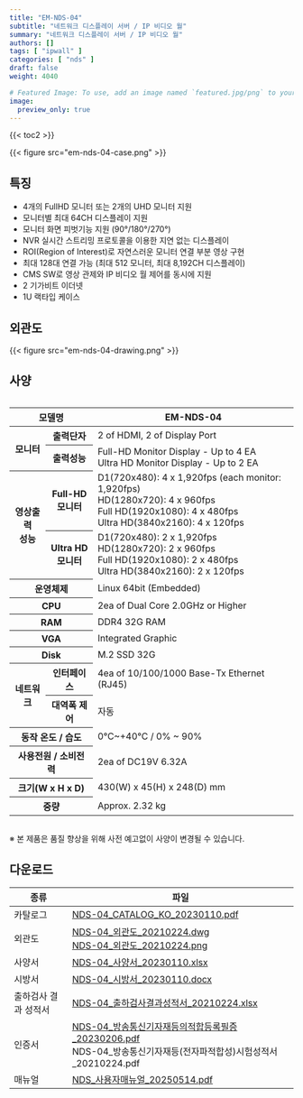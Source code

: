 ```yaml
---
title: "EM-NDS-04"
subtitle: "네트워크 디스플레이 서버 / IP 비디오 월"
summary: "네트워크 디스플레이 서버 / IP 비디오 월"
authors: []
tags: [ "ipwall" ]
categories: [ "nds" ]
draft: false
weight: 4040

# Featured Image: To use, add an image named `featured.jpg/png` to your page's folder.
image:
  preview_only: true
---
```


{{< toc2 >}}

<div class="container">
<div class="row justify-content-center">
<div class="col-sm-6">

{{< figure src="em-nds-04-case.png" >}}

</div>
</div>
</div>

## 특징

- 4개의 FullHD 모니터 또는 2개의 UHD 모니터 지원 
- 모니터별 최대 64CH 디스플레이 지원
- 모니터 화면 피벗기능 지원 (90°/180°/270°)
- NVR 실시간 스트리밍 프로토콜을 이용한 지연 없는 디스플레이 
- ROI(Region of Interest)로 자연스러운 모니터 연결 부분 영상 구현
- 최대 128대 연결 가능 (최대 512 모니터, 최대 8,192CH 디스플레이) 
- CMS SW로 영상 관제와 IP 비디오 월 제어를 동시에 지원
- 2 기가비트 이더넷
- 1U 랙타입 케이스

## 외관도

{{< figure src="em-nds-04-drawing.png" >}}

## 사양

<div style="overflow-x: auto">
<table class="spec">
<thead>
<tr>
<th colspan="2">모델명</th>
<th>EM-NDS-04</th>
</tr>
</thead>
<tbody>
<tr>
<th rowspan="2">모니터</th>
<th>출력단자</th>
<td>2 of HDMI, 2 of Display Port</td>
</tr>
<tr>
<th>출력성능</th>
<td>Full-HD Monitor Display - Up to 4 EA<br>Ultra HD Monitor Display - Up to 2 EA</td>
</tr>
<tr>
<th rowspan="2">영상출력<br>성능</th>
<th>Full-HD<br>모니터</th>
<td>D1(720x480): 4 x 1,920fps (each monitor: 1,920fps)<br>
    HD(1280x720): 4 x 960fps<br>
    Full HD(1920x1080): 4 x 480fps<br>
    Ultra HD(3840x2160): 4 x 120fps</td>
</tr>
<tr>
<th>Ultra HD<br>모니터</th>
<td>D1(720x480): 2 x 1,920fps<br>
    HD(1280x720): 2 x 960fps<br>
    Full HD(1920x1080): 2 x 480fps<br>
    Ultra HD(3840x2160): 2 x 120fps</td>
</tr>
<tr>
<th colspan="2">운영체제</th>
<td>Linux 64bit (Embedded)</td>
</tr>
<tr>
<th colspan="2">CPU</th>
<td>2ea of Dual Core 2.0GHz or Higher</td>
</tr>
<tr>
<th colspan="2">RAM</th>
<td>DDR4 32G RAM</td>
</tr>
<tr>
<th colspan="2">VGA</th>
<td>Integrated Graphic</td>
</tr>
<tr>
<th colspan="2">Disk</th>
<td>M.2 SSD 32G</td>
</tr>
<tr>
<th rowspan="2">네트워크</th>
<th>인터페이스</th>
<td>4ea of 10/100/1000 Base-Tx Ethernet (RJ45)</td>
</tr>
<tr>
<th>대역폭 제어</th>
<td>자동</td>
</tr>
<tr>
<th colspan="2">동작 온도 / 습도</th>
<td>0℃~+40℃ / 0% ~ 90%</td>
</tr>
<tr>
<th colspan="2">사용전원 / 소비전력</th>
<td>2ea of DC19V 6.32A</td>
</tr>
<tr>
<th colspan="2">크기(W x H x D)</th>
<td>430(W) x 45(H) x 248(D) mm</td>
</tr>
<tr>
<th colspan="2">중량</th>
<td>Approx. 2.32 kg</td>
</tr>
</tbody>
</table>
</div>

※ 본 제품은 품질 향상을 위해 사전 예고없이 사양이 변경될 수 있습니다.

## 다운로드

종류 | 파일
---- | ----
카탈로그 | [NDS-04_CATALOG_KO_20230110.pdf](https://www.emstone.com/data/sales/ko/NDS-04_CATALOG_KO_20230110.pdf)
외관도 | [NDS-04_외관도_20210224.dwg](https://www.emstone.com/data/sales/ko/NDS-04_외관도_20210224.dwg)<br>[NDS-04_외관도_20210224.png](https://www.emstone.com/data/sales/ko/NDS-04_외관도_20210224.png)
사양서 | [NDS-04_사양서_20230110.xlsx](https://www.emstone.com/data/sales/ko/NDS-04_사양서_20230110.xlsx)
시방서 | [NDS-04_시방서_20230110.docx](https://www.emstone.com/data/sales/ko/NDS-04_시방서_20230110.docx)
출하검사 결과 성적서 | [NDS-04_출하검사결과성적서_20210224.xlsx](https://www.emstone.com/data/sales/ko/NDS-04_출하검사결과성적서_20210224.xlsx)
인증서 | [NDS-04_방송통신기자재등의적합등록필증_20230206.pdf](https://www.emstone.com/data/sales/ko/NDS-04_방송통신기자재등의적합등록필증_20230206.pdf)<br>NDS-04_방송통신기자재등(전자파적합성)시험성적서_20210224.pdf
매뉴얼 | [NDS_사용자매뉴얼_20250514.pdf](https://www.emstone.com/data/sales/ko/NDS_사용자매뉴얼_20250514.pdf)
